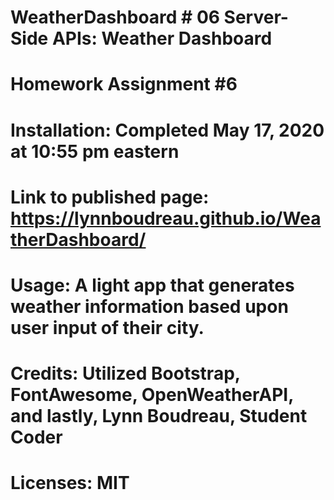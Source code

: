 # WeatherDashboard # 06 Server-Side APIs: Weather Dashboard

# Homework Assignment #6

# Installation: Completed May 17, 2020 at 10:55 pm eastern

# Link to published page: https://lynnboudreau.github.io/WeatherDashboard/

# Usage: A light app that generates weather information based upon user input of their city.

# Credits: Utilized Bootstrap, FontAwesome, OpenWeatherAPI, and lastly, Lynn Boudreau, Student Coder

# Licenses: MIT
